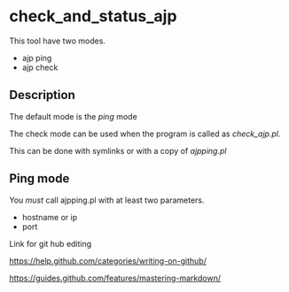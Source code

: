 # check_and_status_ajp

This tool have two modes.

* ajp ping
* ajp check

## Description

The default mode is the *ping* mode

The check mode can be used when the program is called as *check_ajp.pl*.

This can be done with symlinks or with a copy of *ajpping.pl*

## Ping mode

You *must* call ajpping.pl with at least two parameters.
* hostname or ip
* port


Link for git hub editing

https://help.github.com/categories/writing-on-github/

https://guides.github.com/features/mastering-markdown/

